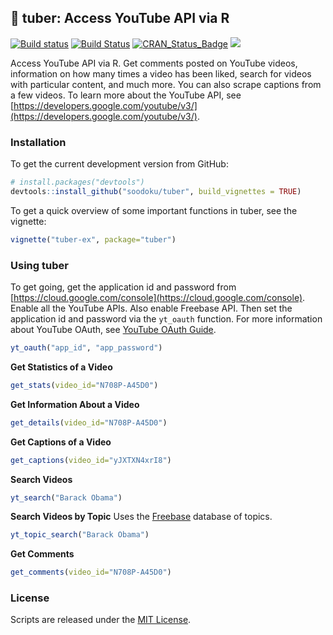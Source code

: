 ## :sweet_potato: tuber: Access YouTube API via R

[![Build status](https://ci.appveyor.com/api/projects/status/pgr0wih12gtwvvvx?svg=true)](https://ci.appveyor.com/project/soodoku/tuber)
[![Build Status](https://travis-ci.org/soodoku/tuber.svg?branch=master)](https://travis-ci.org/soodoku/tuber)
[![CRAN_Status_Badge](http://www.r-pkg.org/badges/version/tuber)](https://cran.r-project.org/package=tuber)
![](http://cranlogs.r-pkg.org/badges/grand-total/tuber)

Access YouTube API via R. Get comments posted on YouTube videos, information on how many times a video has been liked, search for videos with particular content, and much more. You can also scrape captions from a few videos. To learn more about the YouTube API, see [https://developers.google.com/youtube/v3/](https://developers.google.com/youtube/v3/).

### Installation

To get the current development version from GitHub:

```r
# install.packages("devtools")
devtools::install_github("soodoku/tuber", build_vignettes = TRUE)
```

To get a quick overview of some important functions in tuber, see the vignette:
```r
vignette("tuber-ex", package="tuber")
```

### Using tuber

To get going, get the application id and password from [https://cloud.google.com/console](https://cloud.google.com/console). Enable all the YouTube APIs. Also enable Freebase API. Then set the application id and password via the `yt_oauth` function. For more information about YouTube OAuth, see [YouTube OAuth Guide](https://developers.google.com/youtube/v3/guides/authentication).

```r
yt_oauth("app_id", "app_password")
```

**Get Statistics of a Video**

```r
get_stats(video_id="N708P-A45D0")
```

**Get Information About a Video**

```r
get_details(video_id="N708P-A45D0")
```

**Get Captions of a Video**

```r
get_captions(video_id="yJXTXN4xrI8")
```

**Search Videos**
```r
yt_search("Barack Obama")
```

**Search Videos by Topic**
Uses the [Freebase](http://freebase.com) database of topics.

```r
yt_topic_search("Barack Obama")
```

**Get Comments**
```r
get_comments(video_id="N708P-A45D0")
```

### License
Scripts are released under the [MIT License](http://opensource.org/licenses/MIT).
